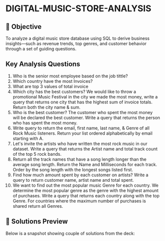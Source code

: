 # DIGITAL-MUSIC-STORE-ANALYSIS

## 🎯 Objective
To analyze a digital music store database using SQL to derive business insights—such as revenue trends, top genres, and customer behavior through a set of guiding questions.

## Key Analysis Questions
 1) Who is the senior most employee based on the job tittle?
 2) Which country have the most Invoices?
 3) What are top 3 values of total invoice
 4) Which city has the best customers? We would like to throw a promotional Music Festival in the city we made the most money, write a query that returns one city that has the highest sum of invoice totals. Return   both the city name & sum.
 5) Who is the best customer? The customer who spent the most money will be declared the best customer. Write a query that returns the person who has spent the most money.
 6) Write query to return the email, first name, last name, & Genre of all Rock Music listeners. Return your list ordered alphabetically by email starting with A.
 7) Let's invite the artists who have written the most rock music in our dataset. Write a query that returns the Artist name and total track count of the top 5 rock bands.
 8) Return all the track names that have a song length longer than the average song length. Return the Name and Milliseconds for each track. Order by the song length with the longest songs listed first.
 9) Find how much amount spent by each customer on artists? Write a query to return customer name, artist name and total spent.
10) We want to find out the most popular music Genre for each country. We determine the most popular genre as the genre with the highest amount of purchases. Write a query that returns each country along with the top Genre. For countries where the maximum number of purchases is shared return all Genres.

 ## 📄 Solutions Preview
Below is a snapshot showing couple of solutions from the deck:

 



